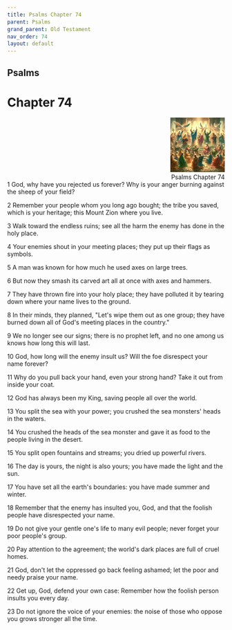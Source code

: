 ```yaml
---
title: Psalms Chapter 74
parent: Psalms
grand_parent: Old Testament
nav_order: 74
layout: default
---
```


## Psalms

# Chapter 74

<div style="clear: both; text-align: right;">
    <img src="/assets/Image/Psalms/500/74.jpg" alt="Psalms Chapter 74" class="chapter-image" style="max-width: 25%; height: auto;"/>
    <figcaption style="font-size: 14px;">Psalms Chapter 74</figcaption>
</div>
1 God, why have you rejected us forever? Why is your anger burning against the sheep of your field?

2 Remember your people whom you long ago bought; the tribe you saved, which is your heritage; this Mount Zion where you live.

3 Walk toward the endless ruins; see all the harm the enemy has done in the holy place.

4 Your enemies shout in your meeting places; they put up their flags as symbols.

5 A man was known for how much he used axes on large trees.

6 But now they smash its carved art all at once with axes and hammers.

7 They have thrown fire into your holy place; they have polluted it by tearing down where your name lives to the ground.

8 In their minds, they planned, "Let's wipe them out as one group; they have burned down all of God's meeting places in the country."

9 We no longer see our signs; there is no prophet left, and no one among us knows how long this will last.

10 God, how long will the enemy insult us? Will the foe disrespect your name forever?

11 Why do you pull back your hand, even your strong hand? Take it out from inside your coat.

12 God has always been my King, saving people all over the world.

13 You split the sea with your power; you crushed the sea monsters' heads in the waters.

14 You crushed the heads of the sea monster and gave it as food to the people living in the desert.

15 You split open fountains and streams; you dried up powerful rivers.

16 The day is yours, the night is also yours; you have made the light and the sun.

17 You have set all the earth's boundaries: you have made summer and winter.

18 Remember that the enemy has insulted you, God, and that the foolish people have disrespected your name.

19 Do not give your gentle one's life to many evil people; never forget your poor people's group.

20 Pay attention to the agreement; the world's dark places are full of cruel homes.

21 God, don't let the oppressed go back feeling ashamed; let the poor and needy praise your name.

22 Get up, God, defend your own case: Remember how the foolish person insults you every day.

23 Do not ignore the voice of your enemies: the noise of those who oppose you grows stronger all the time.


